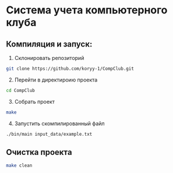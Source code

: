 # Система учета компьютерного клуба

## Компиляция и запуск:
1. Склонировать репозиторий

```sh
git clone https://github.com/koryy-1/CompClub.git
```

2. Перейти в директироию проекта

```sh
cd CompClub
```

3. Собрать проект

```sh
make
```

4. Запустить скомпилированный файл

```sh
./bin/main input_data/example.txt
```

## Очистка проекта

```sh
make clean
```